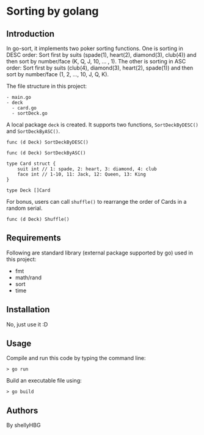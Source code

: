 # Sorting by golang

## Introduction
In go-sort, it implements two poker sorting functions. 
One is sorting in DESC order: Sort first by suits (spade(1), heart(2), diamond(3), club(4)) and then sort by number/face (K, Q, J,  10, ... , 1).
The other is sorting in ASC order: Sort first by suits (club(4), diamond(3), heart(2), spade(1)) and then sort by number/face (1, 2, ..., 10, J, Q, K).

The file structure in this project:
```
- main.go
- deck
  - card.go
  - sortDeck.go
```

A local package `deck` is created. It supports two functions, `SortDeckByDESC()` and `SortDeckByASC()`.
```
func (d Deck) SortDeckByDESC()
```
```
func (d Deck) SortDeckByASC()
```
```
type Card struct {
	suit int // 1: spade, 2: heart, 3: diamond, 4: club
	face int // 1-10, 11: Jack, 12: Queen, 13: King
}

type Deck []Card
```
  
For bonus, users can call `shuffle()` to rearrange the order of Cards in a random serial.
```
func (d Deck) Shuffle()
```

## Requirements
Following are standard library (external package supported by go) used in this project:
* fmt
* math/rand
* sort
* time

## Installation
No, just use it :D

## Usage
Compile and run this code by typing the command line:
```
> go run 
```
Build an executable file using:
```
> go build 
```

## Authors
By shellyHBG
